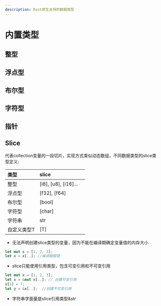 ```yaml
---
description: Rust原生支持的数据类型
---
```


# 内置类型

## 整型

## 浮点型

## 布尔型

## 字符型

## 指针

## Slice

代表collection变量的一段切片，实现方式类似动态数组，不同数据类型的slice类型定义:

| 类型 | slice |  |
| :--- | :--- | :--- |
| 整型 | \[i8\], \[u8\], \[i16\]... |  |
| 浮点型 | \[f32\], \[f64\] |  |
| 布尔型 | \[bool\] |  |
| 字符型 | \[char\] |  |
| 字符串 | str |  |
| 自定义类型T | \[T\] |  |

* 无法声明创建slice类型的变量，因为不能在编译期确定变量值的内存大小

```rust
let mut x = [1, 2, 3];
let x = x[..]; //编译器报错
```

* slice只能使用引用类型，包含可变引用和不可变引用

```rust
let mut x = [1, 2, 3];
let x = &mut x[..]; // 创建可变引用
x[1] = 7;
let y = &x[..];  //创建不可变引用
```

* 字符串字面量是slice引用类型&str


